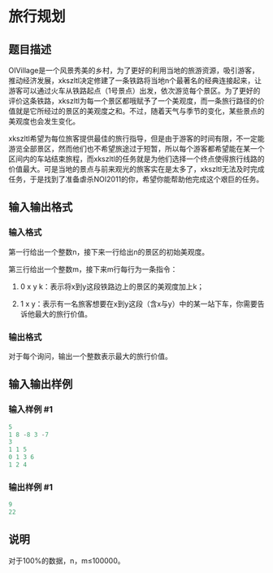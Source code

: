 # 旅行规划

## 题目描述

OIVillage是一个风景秀美的乡村，为了更好的利用当地的旅游资源，吸引游客，推动经济发展，xkszltl决定修建了一条铁路将当地n个最著名的经典连接起来，让游客可以通过火车从铁路起点（1号景点）出发，依次游览每个景区。为了更好的评价这条铁路，xkszltl为每一个景区都哦赋予了一个美观度，而一条旅行路径的价值就是它所经过的景区的美观度之和。不过，随着天气与季节的变化，某些景点的美观度也会发生变化。

xkszltl希望为每位旅客提供最佳的旅行指导，但是由于游客的时间有限，不一定能游览全部景区，然而他们也不希望旅途过于短暂，所以每个游客都希望能在某一个区间内的车站结束旅程，而xkszltl的任务就是为他们选择一个终点使得旅行线路的价值最大。可是当地的景点与前来观光的旅客实在是太多了，xkszltl无法及时完成任务，于是找到了准备虐杀NOI2011的你，希望你能帮助他完成这个艰巨的任务。

## 输入输出格式

### 输入格式

第一行给出一个整数n，接下来一行给出n的景区的初始美观度。

第三行给出一个整数m，接下来m行每行为一条指令：

1. 0 x y k：表示将x到y这段铁路边上的景区的美观度加上k；

2. 1 x y：表示有一名旅客想要在x到y这段（含x与y）中的某一站下车，你需要告诉他最大的旅行价值。

### 输出格式

对于每个询问，输出一个整数表示最大的旅行价值。

## 输入输出样例

### 输入样例 #1

```cpp
5
1 8 -8 3 -7
3
1 1 5
0 1 3 6
1 2 4
```


### 输出样例 #1

```cpp
9
22
```


## 说明

对于100%的数据，n，m≤100000。

